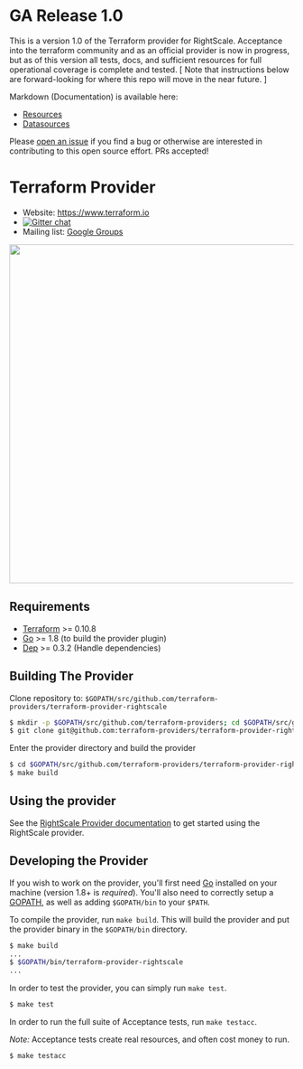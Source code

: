 GA Release 1.0
==================

This is a version 1.0 of the Terraform provider for RightScale.  Acceptance into the terraform community and as an official provider is now in progress, but as of this version all tests, docs, and sufficient resources for full operational coverage is complete and tested. [ Note that instructions below are forward-looking for where this repo will move in the near future. ]

Markdown (Documentation) is available here:
- [Resources](https://github.com/rightscale/terraform-provider-rightscale/tree/master/website/docs/r)
- [Datasources](https://github.com/rightscale/terraform-provider-rightscale/tree/master/website/docs/d)

Please [open an issue](https://github.com/rightscale/terraform-provider-rightscale/issues/new) if you find a bug or otherwise are interested in contributing to this open source effort.  PRs accepted! 

Terraform Provider
==================

- Website: https://www.terraform.io
- [![Gitter chat](https://badges.gitter.im/hashicorp-terraform/Lobby.png)](https://gitter.im/hashicorp-terraform/Lobby)
- Mailing list: [Google Groups](http://groups.google.com/group/terraform-tool)

<img src="https://cdn.rawgit.com/hashicorp/terraform-website/master/content/source/assets/images/logo-hashicorp.svg" width="600px">

Requirements
------------

- [Terraform](https://www.terraform.io/downloads.html) >= 0.10.8
- [Go](https://golang.org/doc/install) >= 1.8 (to build the provider plugin)
- [Dep](https://github.com/golang/dep) >= 0.3.2 (Handle dependencies)

Building The Provider
---------------------

Clone repository to: `$GOPATH/src/github.com/terraform-providers/terraform-provider-rightscale`

```sh
$ mkdir -p $GOPATH/src/github.com/terraform-providers; cd $GOPATH/src/github.com/terraform-providers
$ git clone git@github.com:terraform-providers/terraform-provider-rightscale
```

Enter the provider directory and build the provider

```sh
$ cd $GOPATH/src/github.com/terraform-providers/terraform-provider-rightscale
$ make build
```

Using the provider
----------------------

See the [RightScale Provider documentation](https://www.terraform.io/docs/providers/rightscale/index.html) to get started using the RightScale provider.

Developing the Provider
---------------------------

If you wish to work on the provider, you'll first need [Go](http://www.golang.org) installed on your machine (version 1.8+ is *required*). You'll also need to correctly setup a [GOPATH](http://golang.org/doc/code.html#GOPATH), as well as adding `$GOPATH/bin` to your `$PATH`.

To compile the provider, run `make build`. This will build the provider and put the provider binary in the `$GOPATH/bin` directory.

```sh
$ make build
...
$ $GOPATH/bin/terraform-provider-rightscale
...
```

In order to test the provider, you can simply run `make test`.

```sh
$ make test
```

In order to run the full suite of Acceptance tests, run `make testacc`.

*Note:* Acceptance tests create real resources, and often cost money to run.

```sh
$ make testacc
```

